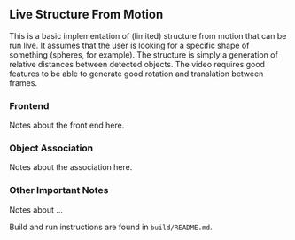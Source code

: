 ## Live Structure From Motion

This is a basic implementation of (limited) structure from motion that can be run live. It assumes that the user is looking for a specific shape of something (spheres, for example). The structure is simply a generation of relative distances between detected objects. The video requires good features to be able to generate good rotation and translation between frames.

### Frontend
Notes about the front end here.

### Object Association
Notes about the association here.

### Other Important Notes
Notes about ...

Build and run instructions are found in `build/README.md`.
